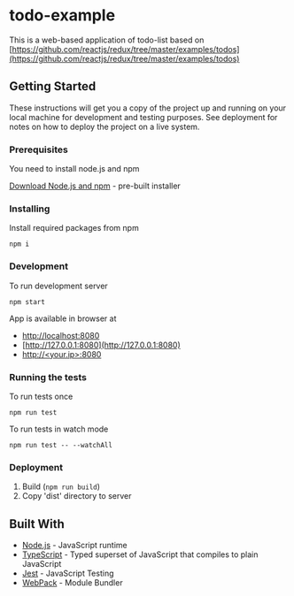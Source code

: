 # todo-example
This is a web-based application of todo-list based on [https://github.com/reactjs/redux/tree/master/examples/todos](https://github.com/reactjs/redux/tree/master/examples/todos)

## Getting Started
These instructions will get you a copy of the project up and running on your local machine for development and testing purposes. See deployment for notes on how to deploy the project on a live system.

### Prerequisites
You need to install node.js and npm

[Download Node.js and npm](https://nodejs.org/en/download/) - pre-built installer

### Installing
Install required packages from npm  
    
    npm i
    
### Development

To run development server

    npm start
    
App is available in browser at  
* [http://localhost:8080](http://localhost:8080)
* [http://127.0.0.1:8080](http://127.0.0.1:8080)
* [http://<your.ip>:8080](http://<your.ip>:8080)

### Running the tests
To run tests once

    npm run test

To run tests in watch mode  

    npm run test -- --watchAll
    
### Deployment
1. Build (`npm run build`)
2. Copy 'dist' directory to server
 
## Built With
* [Node.js](https://nodejs.org/en/) - JavaScript runtime
* [TypeScript](https://www.typescriptlang.org/) - Typed superset of JavaScript that compiles to plain JavaScript
* [Jest](https://facebook.github.io/jest/) - JavaScript Testing
* [WebPack](https://webpack.github.io/) - Module Bundler
